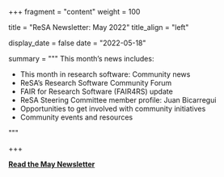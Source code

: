 +++ 
fragment = "content" 
weight = 100

title = "ReSA Newsletter: May 2022" 
title_align = "left"

display_date = false 
date = "2022-05-18"

summary = """ 
This month’s news includes:

* This month in research software: Community news
* ReSA’s Research Software Community Forum
* FAIR for Research Software (FAIR4RS) update
* ReSA Steering Committee member profile: Juan Bicarregui
* Opportunities to get involved with community initiatives
* Community events and resources

"""

+++

**[Read the May Newsletter](https://preview.mailerlite.com/x9g9f6n9a4/1952677601763924239/p5f7/)**
